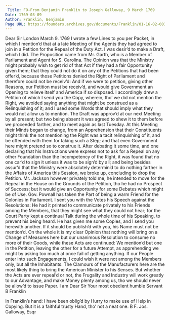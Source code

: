 ```yaml
---
 Title: FO-From Benjamin Franklin to Joseph Galloway, 9 March 1769
Date: 1769-03-09
Author: Franklin, Benjamin
Page URL: https://founders.archives.gov/documents/Franklin/01-16-02-0039
---
```



Dear Sir
London March 9. 1769
I wrote a few Lines to you per Packet, in which I mention’d that at a late Meeting of the Agents they had agreed to join in a Petition for the Repeal of the Duty Act. I was desir’d to make a Draft, which I did. The Proposition came from Mr. Garth, who is a Member of Parliament and Agent for S. Carolina. The Opinion was that the Ministry might probably wish to get rid of that Act if they had a fair Opportunity given them; that they could not do it on any of the Petitions that had been offer’d, because those Petitions denied the Right of Parliament and therefore could not be receiv’d: And if we were to petition, giving other Reasons, our Petition must be receiv’d, and would give Government an Opening to relieve itself and America if so disposed. I accordingly drew a Petition of which I send you the Copy, wherein, tho’ we did not mention the Right, we avoided saying anything that might be construed as a Relinquishing of it; and I used some Words that should imply what they would not allow us to mention. The Draft was approv’d at our next Meeting by all present; but two being absent it was agreed to shew it to them before we proceeded farther, and to meet again as last Tuesday. At this Meeting their Minds began to change, from an Apprehension that their Constituents might think the not mentioning the Right was a tacit relinquishing of it, and be offended with them for taking such a Step; and that even Government here might pretend so to construe it. After debating it some time, and one declaring that his Instructions were express not to ask for a Repeal on any other Foundation than the Incompetency of the Right, it was found that no one car’d to sign it unless it was to be sign’d by all; and being besides assur’d that the Ministry were absolutely determin’d to do nothing farther in the Affairs of America this Session, we broke up, concluding to drop the Petition. Mr. Jackson however privately told me, he intended to move for the Repeal in the House on the Grounds of the Petition, tho he had no Prospect of Success; but it would give an Opportunity for some Debates which might be of Use.
Gov. Pownall has taken the Part of being a warm Friend for the Colonies in Parliament. I sent you with the Votes his Speech against the Resolutions: He had it printed to communicate privately to his Friends among the Members, that they might see what they could not hear; for the Court Party kept a continual Talk during the whole time of his Speaking, to prevent his being heard. He has given me some Copies, and I send you herewith another. If it should be publish’d with you, his Name must not be mention’d.
On the whole it is my clear Opinion that nothing will bring on a Change of Measures here but our unanimous Resolution to consume no more of their Goods, while these Acts are continued: We mention’d but one in the Petition, leaving the other for a future Attempt, as apprehending we might by asking too much at once fail of getting anything. If our People enter into such Engagements, I could wish it were not among the Members only, but all the Inhabitants. The Clamours of the Manufacturers here are the most likely thing to bring the American Minister to his Senses. But whether the Acts are ever repeal’d or not, the Frugality and Industry will work greatly to our Advantage, and make Money plenty among us, tho we should never be allow’d to issue Paper. I am Dear Sir Your most obedient humble Servant
B Franklin


In Franklin’s hand: I have been oblig’d by Hurry to make use of Help in Copying. But it is a faithful trusty Hand, tho’ not a neat one.
B F.
Jos. Galloway, Esqr



